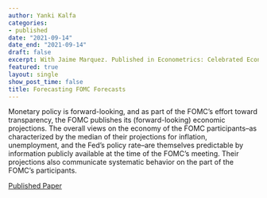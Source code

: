 ```yaml
---
author: Yanki Kalfa
categories:
- published
date: "2021-09-14"
date_end: "2021-09-14"
draft: false
excerpt: With Jaime Marquez. Published in Econometrics: Celebrated Econometricians David Hendry.
featured: true
layout: single
show_post_time: false
title: Forecasting FOMC Forecasts
---
```


Monetary policy is forward-looking, and as part of the FOMC’s effort toward transparency, the FOMC publishes its (forward-looking) economic projections. The overall views on the economy of the FOMC participants–as characterized by the median of their projections for inflation, unemployment, and the Fed’s policy rate–are themselves predictable by information publicly available at the time of the FOMC’s meeting. Their projections also communicate systematic behavior on the part of the FOMC’s participants.

[Published Paper](https://yankikalfa.netlify.app/research/forecastfomc/kalfa_marquez_forecasting_fomc.pdf)

